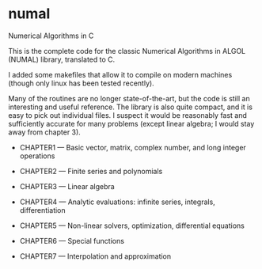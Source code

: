 numal
=====

Numerical Algorithms in C

This is the complete code for the classic Numerical Algorithms in ALGOL
(NUMAL) library, translated to C.

I added some makefiles that allow it to compile on modern machines
(though only linux has been tested recently).

Many of the routines are no longer state-of-the-art, but the code is still
an interesting and useful reference. The library is also quite compact, and
it is easy to pick out individual files. I suspect it would be reasonably
fast and sufficiently accurate for many problems (except linear algebra;
I would stay away from chapter 3).

- CHAPTER1 — Basic vector, matrix, complex number, and long integer operations

- CHAPTER2 — Finite series and polynomials

- CHAPTER3 — Linear algebra

- CHAPTER4 — Analytic evaluations: infinite series, integrals, differentiation

- CHAPTER5 — Non-linear solvers, optimization, differential equations

- CHAPTER6 — Special functions

- CHAPTER7 — Interpolation and approximation
